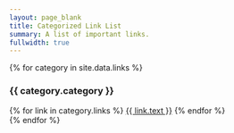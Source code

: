 ```yaml
---
layout: page_blank
title: Categorized Link List
summary: A list of important links.
fullwidth: true
---
```

<div class="row">
{% for category in site.data.links %}
    <div class="col-lg-3 col-sm-6">
        <div class="box">
            <div class="box-header">
                <h3 class="box-title">{{ category.category }}</h3>
            </div>
            <div class="box-body">
                <div class="list-group">
                {% for link in category.links %}
                    <a href="{{ link.url }}" class="list-group-item">{{ link.text }}</a>
                {% endfor %}
                </div>
            </div>
        </div>
    </div>
{% endfor %}
</div>
